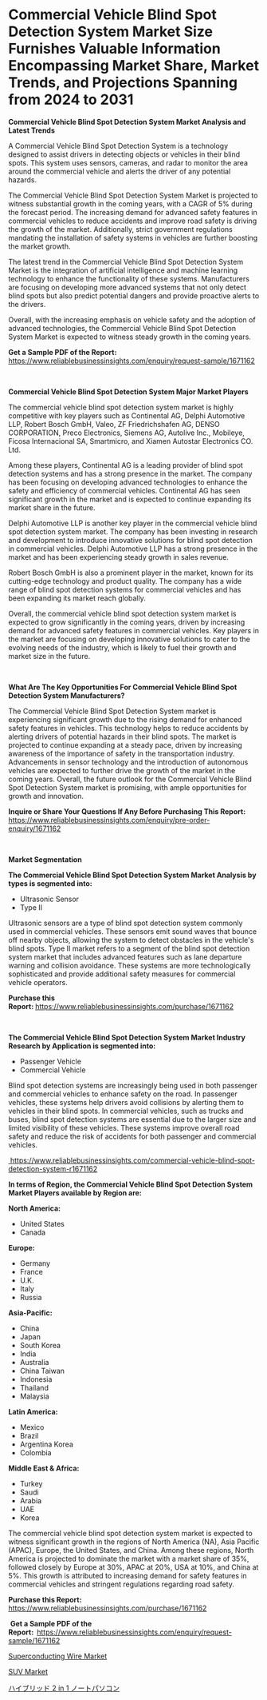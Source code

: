 <p><h1>Commercial Vehicle Blind Spot Detection System Market Size Furnishes Valuable Information Encompassing Market Share, Market Trends, and Projections Spanning from 2024 to 2031</h1></p><p><strong>Commercial Vehicle Blind Spot Detection System Market Analysis and Latest Trends</strong></p>
<p><p>A Commercial Vehicle Blind Spot Detection System is a technology designed to assist drivers in detecting objects or vehicles in their blind spots. This system uses sensors, cameras, and radar to monitor the area around the commercial vehicle and alerts the driver of any potential hazards.</p><p>The Commercial Vehicle Blind Spot Detection System Market is projected to witness substantial growth in the coming years, with a CAGR of 5% during the forecast period. The increasing demand for advanced safety features in commercial vehicles to reduce accidents and improve road safety is driving the growth of the market. Additionally, strict government regulations mandating the installation of safety systems in vehicles are further boosting the market growth.</p><p>The latest trend in the Commercial Vehicle Blind Spot Detection System Market is the integration of artificial intelligence and machine learning technology to enhance the functionality of these systems. Manufacturers are focusing on developing more advanced systems that not only detect blind spots but also predict potential dangers and provide proactive alerts to the drivers.</p><p>Overall, with the increasing emphasis on vehicle safety and the adoption of advanced technologies, the Commercial Vehicle Blind Spot Detection System Market is expected to witness steady growth in the coming years.</p></p>
<p><strong>Get a Sample PDF of the Report:&nbsp;</strong> <a href="https://www.reliablebusinessinsights.com/enquiry/request-sample/1671162">https://www.reliablebusinessinsights.com/enquiry/request-sample/1671162</a></p>
<p>&nbsp;</p>
<p><strong>Commercial Vehicle Blind Spot Detection System Major Market Players</strong></p>
<p><p>The commercial vehicle blind spot detection system market is highly competitive with key players such as Continental AG, Delphi Automotive LLP, Robert Bosch GmbH, Valeo, ZF Friedrichshafen AG, DENSO CORPORATION, Preco Electronics, Siemens AG, Autolive Inc., Mobileye, Ficosa Internacional SA, Smartmicro, and Xiamen Autostar Electronics CO. Ltd.</p><p>Among these players, Continental AG is a leading provider of blind spot detection systems and has a strong presence in the market. The company has been focusing on developing advanced technologies to enhance the safety and efficiency of commercial vehicles. Continental AG has seen significant growth in the market and is expected to continue expanding its market share in the future.</p><p>Delphi Automotive LLP is another key player in the commercial vehicle blind spot detection system market. The company has been investing in research and development to introduce innovative solutions for blind spot detection in commercial vehicles. Delphi Automotive LLP has a strong presence in the market and has been experiencing steady growth in sales revenue.</p><p>Robert Bosch GmbH is also a prominent player in the market, known for its cutting-edge technology and product quality. The company has a wide range of blind spot detection systems for commercial vehicles and has been expanding its market reach globally.</p><p>Overall, the commercial vehicle blind spot detection system market is expected to grow significantly in the coming years, driven by increasing demand for advanced safety features in commercial vehicles. Key players in the market are focusing on developing innovative solutions to cater to the evolving needs of the industry, which is likely to fuel their growth and market size in the future.</p></p>
<p>&nbsp;</p>
<p><strong>What Are The Key Opportunities For Commercial Vehicle Blind Spot Detection System Manufacturers?</strong></p>
<p><p>The Commercial Vehicle Blind Spot Detection System market is experiencing significant growth due to the rising demand for enhanced safety features in vehicles. This technology helps to reduce accidents by alerting drivers of potential hazards in their blind spots. The market is projected to continue expanding at a steady pace, driven by increasing awareness of the importance of safety in the transportation industry. Advancements in sensor technology and the introduction of autonomous vehicles are expected to further drive the growth of the market in the coming years. Overall, the future outlook for the Commercial Vehicle Blind Spot Detection System market is promising, with ample opportunities for growth and innovation.</p></p>
<p><strong>Inquire or Share Your Questions If Any Before Purchasing This Report:</strong> <a href="https://www.reliablebusinessinsights.com/enquiry/pre-order-enquiry/1671162">https://www.reliablebusinessinsights.com/enquiry/pre-order-enquiry/1671162</a></p>
<p>&nbsp;</p>
<p><strong>Market Segmentation</strong></p>
<p><strong>The Commercial Vehicle Blind Spot Detection System Market Analysis by types is segmented into:</strong></p>
<p><ul><li>Ultrasonic Sensor</li><li>Type II</li></ul></p>
<p><p>Ultrasonic sensors are a type of blind spot detection system commonly used in commercial vehicles. These sensors emit sound waves that bounce off nearby objects, allowing the system to detect obstacles in the vehicle's blind spots. Type II market refers to a segment of the blind spot detection system market that includes advanced features such as lane departure warning and collision avoidance. These systems are more technologically sophisticated and provide additional safety measures for commercial vehicle operators.</p></p>
<p><strong>Purchase this Report:&nbsp;</strong><a href="https://www.reliablebusinessinsights.com/purchase/1671162">https://www.reliablebusinessinsights.com/purchase/1671162</a></p>
<p>&nbsp;</p>
<p><strong>The Commercial Vehicle Blind Spot Detection System Market Industry Research by Application is segmented into:</strong></p>
<p><ul><li>Passenger Vehicle</li><li>Commercial Vehicle</li></ul></p>
<p><p>Blind spot detection systems are increasingly being used in both passenger and commercial vehicles to enhance safety on the road. In passenger vehicles, these systems help drivers avoid collisions by alerting them to vehicles in their blind spots. In commercial vehicles, such as trucks and buses, blind spot detection systems are essential due to the larger size and limited visibility of these vehicles. These systems improve overall road safety and reduce the risk of accidents for both passenger and commercial vehicles.</p></p>
<p><a href="https://www.reliablebusinessinsights.com/commercial-vehicle-blind-spot-detection-system-r1671162">&nbsp;https://www.reliablebusinessinsights.com/commercial-vehicle-blind-spot-detection-system-r1671162</a></p>
<p><strong>In terms of Region, the Commercial Vehicle Blind Spot Detection System Market Players available by Region are:</strong></p>
<p>
    <p> <strong> North America: </strong>
        <ul>
            <li>United States</li>
            <li>Canada</li>
        </ul>
        </p> 
    <p> <strong> Europe: </strong>
        <ul>
            <li>Germany</li>
            <li>France</li>
            <li>U.K.</li>
            <li>Italy</li>
            <li>Russia</li>
        </ul>
        </p> 
    <p> <strong> Asia-Pacific: </strong>
        <ul>
            <li>China</li>
            <li>Japan</li>
            <li>South Korea</li>
            <li>India</li>
            <li>Australia</li>
            <li>China Taiwan</li>
            <li>Indonesia</li>
            <li>Thailand</li>
            <li>Malaysia</li>
        </ul>
        </p> 
    <p> <strong> Latin America: </strong>
        <ul>
            <li>Mexico</li>
            <li>Brazil</li>
            <li>Argentina Korea</li>
            <li>Colombia</li>
        </ul>
        </p> 
    <p> <strong> Middle East & Africa: </strong>
        <ul>
            <li>Turkey</li>
            <li>Saudi</li>
            <li>Arabia</li>
            <li>UAE</li>
            <li>Korea</li>
        </ul>
    </p>
    </p>
<p><p>The commercial vehicle blind spot detection system market is expected to witness significant growth in the regions of North America (NA), Asia Pacific (APAC), Europe, the United States, and China. Among these regions, North America is projected to dominate the market with a market share of 35%, followed closely by Europe at 30%, APAC at 20%, USA at 10%, and China at 5%. This growth is attributed to increasing demand for safety features in commercial vehicles and stringent regulations regarding road safety.</p></p>
<p><strong>Purchase this Report: </strong><a href="https://www.reliablebusinessinsights.com/purchase/1671162">https://www.reliablebusinessinsights.com/purchase/1671162</a></p>
<p>&nbsp;<strong>Get a Sample PDF of the Report:&nbsp;&nbsp;</strong><a href="https://www.reliablebusinessinsights.com/enquiry/request-sample/1671162">https://www.reliablebusinessinsights.com/enquiry/request-sample/1671162</a></p>
<p><strong></strong></p>
<p><p><a href="https://github.com/derrinmiltonellis35gcl/Market-Research-Report-List-3/blob/main/superconducting-wire-market.md">Superconducting Wire Market</a></p><p><a href="https://github.com/Sherrillcrooksxa8i18ucf2m/Market-Research-Report-List-3/blob/main/suv-market.md">SUV Market</a></p><p><a href="https://github.com/Andrewones2023/Market-Research-Report-List-2/blob/main/3836501180076.md">ハイブリッド 2 in 1 ノートパソコン</a></p></p>